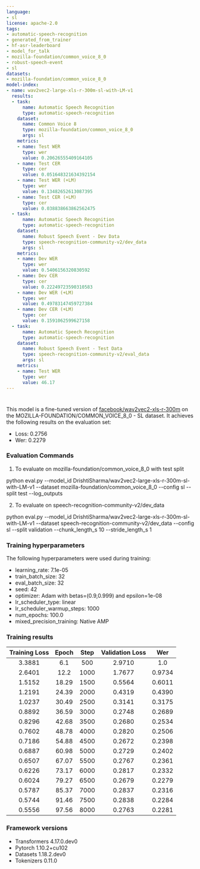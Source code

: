 ```yaml
---
language:
- sl
license: apache-2.0
tags:
- automatic-speech-recognition
- generated_from_trainer
- hf-asr-leaderboard
- model_for_talk
- mozilla-foundation/common_voice_8_0
- robust-speech-event
- sl
datasets:
- mozilla-foundation/common_voice_8_0
model-index:
- name: wav2vec2-large-xls-r-300m-sl-with-LM-v1
  results:
  - task:
      name: Automatic Speech Recognition
      type: automatic-speech-recognition
    dataset:
      name: Common Voice 8
      type: mozilla-foundation/common_voice_8_0
      args: sl
    metrics:
    - name: Test WER
      type: wer
      value: 0.20626555409164105
    - name: Test CER
      type: cer
      value: 0.051648321634392154
    - name: Test WER (+LM)
      type: wer
      value: 0.13482652613087395
    - name: Test CER (+LM)
      type: cer
      value: 0.038838663862562475
  - task:
      name: Automatic Speech Recognition
      type: automatic-speech-recognition
    dataset:
      name: Robust Speech Event - Dev Data
      type: speech-recognition-community-v2/dev_data
      args: sl
    metrics:
    - name: Dev WER
      type: wer
      value: 0.5406156320830592
    - name: Dev CER
      type: cer
      value: 0.22249723590310583
    - name: Dev WER (+LM)
      type: wer
      value: 0.49783147459727384
    - name: Dev CER (+LM)
      type: cer
      value: 0.1591062599627158
  - task:
      name: Automatic Speech Recognition
      type: automatic-speech-recognition
    dataset:
      name: Robust Speech Event - Test Data
      type: speech-recognition-community-v2/eval_data
      args: sl
    metrics:
    - name: Test WER
      type: wer
      value: 46.17
---
```


<!-- This model card has been generated automatically according to the information the Trainer had access to. You
should probably proofread and complete it, then remove this comment. -->

# 

This model is a fine-tuned version of [facebook/wav2vec2-xls-r-300m](https://huggingface.co/facebook/wav2vec2-xls-r-300m) on the MOZILLA-FOUNDATION/COMMON_VOICE_8_0 - SL dataset.
It achieves the following results on the evaluation set:
- Loss: 0.2756
- Wer: 0.2279

### Evaluation Commands

1. To evaluate on mozilla-foundation/common_voice_8_0 with test split

python eval.py --model_id DrishtiSharma/wav2vec2-large-xls-r-300m-sl-with-LM-v1 --dataset mozilla-foundation/common_voice_8_0 --config sl --split test --log_outputs

2. To evaluate on speech-recognition-community-v2/dev_data

python eval.py --model_id DrishtiSharma/wav2vec2-large-xls-r-300m-sl-with-LM-v1 --dataset speech-recognition-community-v2/dev_data --config sl --split validation --chunk_length_s 10 --stride_length_s 1

### Training hyperparameters

The following hyperparameters were used during training:
- learning_rate: 7.1e-05
- train_batch_size: 32
- eval_batch_size: 32
- seed: 42
- optimizer: Adam with betas=(0.9,0.999) and epsilon=1e-08
- lr_scheduler_type: linear
- lr_scheduler_warmup_steps: 1000
- num_epochs: 100.0
- mixed_precision_training: Native AMP

### Training results

| Training Loss | Epoch | Step | Validation Loss | Wer    |
|:-------------:|:-----:|:----:|:---------------:|:------:|
| 3.3881        | 6.1   | 500  | 2.9710          | 1.0    |
| 2.6401        | 12.2  | 1000 | 1.7677          | 0.9734 |
| 1.5152        | 18.29 | 1500 | 0.5564          | 0.6011 |
| 1.2191        | 24.39 | 2000 | 0.4319          | 0.4390 |
| 1.0237        | 30.49 | 2500 | 0.3141          | 0.3175 |
| 0.8892        | 36.59 | 3000 | 0.2748          | 0.2689 |
| 0.8296        | 42.68 | 3500 | 0.2680          | 0.2534 |
| 0.7602        | 48.78 | 4000 | 0.2820          | 0.2506 |
| 0.7186        | 54.88 | 4500 | 0.2672          | 0.2398 |
| 0.6887        | 60.98 | 5000 | 0.2729          | 0.2402 |
| 0.6507        | 67.07 | 5500 | 0.2767          | 0.2361 |
| 0.6226        | 73.17 | 6000 | 0.2817          | 0.2332 |
| 0.6024        | 79.27 | 6500 | 0.2679          | 0.2279 |
| 0.5787        | 85.37 | 7000 | 0.2837          | 0.2316 |
| 0.5744        | 91.46 | 7500 | 0.2838          | 0.2284 |
| 0.5556        | 97.56 | 8000 | 0.2763          | 0.2281 |


### Framework versions

- Transformers 4.17.0.dev0
- Pytorch 1.10.2+cu102
- Datasets 1.18.2.dev0
- Tokenizers 0.11.0
